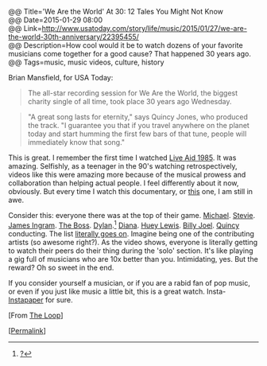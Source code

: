 @@ Title='We Are the World' At 30: 12 Tales You Might Not Know  
@@ Date=2015-01-29 08:00  
@@ Link=http://www.usatoday.com/story/life/music/2015/01/27/we-are-the-world-30th-anniversary/22395455/  
@@ Description=How cool would it be to watch dozens of your favorite musicians come together for a good cause? That happened 30 years ago.  
@@ Tags=music, music videos, culture, history  

Brian Mansfield, for USA Today:

>The all-star recording session for We Are the World, the biggest charity single of all time, took place 30 years ago Wednesday.

>"A great song lasts for eternity," says Quincy Jones, who produced the track. "I guarantee you that if you travel anywhere on the planet today and start humming the first few bars of that tune, people will immediately know that song."

This is great. I remember the first time I watched [Live Aid 1985][2]. It was amazing. Selfishly, as a teenager in the 90's watching retrospectively, videos like this were amazing more because of the musical prowess and collaboration than helping actual people. I feel differently about it now, obviously. But every time I watch this documentary, or [this][3] one, I am still in awe. 

[3]: https://en.wikipedia.org/wiki/Do_They_Know_It%27s_Christmas%3F
[2]: https://en.wikipedia.org/wiki/Live_Aid

Consider this: everyone there was at the top of their game. [Michael][4]. [Stevie][5]. [James Ingram][6]. [The Boss][7]. [Dylan][8].[^1] [Diana][9]. [Huey Lewis][10]. [Billy Joel][11]. [Quincy][12] conducting. The list [literally goes on][13]. Imagine being one of the contributing artists (so awesome right?). As the video shows, everyone is literally getting to watch their peers do their thing during the 'solo' section. It's like playing a gig full of musicians who are 10x better than you. Intimidating, yes. But the reward? Oh so sweet in the end.

[^1]: [?](https://en.wikipedia.org/wiki/Bob_Dylan#1960s)

[13]: https://en.wikipedia.org/wiki/We_Are_the_World#Music_and_vocal_arrangements
[12]: https://en.wikipedia.org/wiki/Quincy_Jones
[11]: https://en.wikipedia.org/wiki/Billy_Joel
[10]: https://en.wikipedia.org/wiki/Huey_Lewis
[9]: https://en.wikipedia.org/wiki/Diana_Ross
[8]: https://en.wikipedia.org/wiki/Bob_Dylan
[7]: https://en.wikipedia.org/wiki/Bruce_Springsteen
[6]: https://en.wikipedia.org/wiki/James_Ingram
[5]: https://en.wikipedia.org/wiki/Stevie_wonder
[4]: https://en.wikipedia.org/wiki/Michael_Jackson

If you consider yourself a musician, or if you are a rabid fan of pop music, or even if you just like music a little bit, this is a great watch. Insta-[Instapaper][14] for sure. 

[From [The Loop][15]]

[15]: http://www.loopinsight.com/2015/01/28/we-are-the-world-was-recorded-30-years-ago-today-heres-the-backstory/

[[Permalink][16]]

[14]: http://instapaper.com

[16]: http://www.theoveranalyzed.net/posts/2015/1/we-are-the-world-at-30-12-tales-you-might-not-know